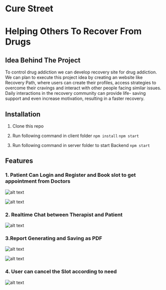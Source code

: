 

# Cure Street
# Helping Others To Recover From Drugs  

## Idea Behind The Project

To control drug addiction we can develop recovery
site for drug addiction. We can plan to execute this project
idea by creating an website like Recovery Path, where users can
create their profiles, access strategies to overcome their
cravings and interact with other people facing similar issues.
Daily interactions in the recovery community can provide life-
saving support and even increase motivation, resulting in a
faster recovery.

## Installation

1. Clone this repo
2. Run following command in client folder
                 `npm install`
                 `npm start`

5. Run following command in server folder to start Backend
                  `npm start`

## Features
### 1. Patient Can Login and Register and Book slot to get appointment from Doctors


![alt text](https://firebasestorage.googleapis.com/v0/b/drug-recovery-5c4fe.appspot.com/o/Screenshot%20from%202022-05-27%2015-31-36.png?alt=media&token=f94ff186-efbc-484b-8a33-6c366f1cb5ae)

![alt text](https://firebasestorage.googleapis.com/v0/b/drug-recovery-5c4fe.appspot.com/o/Screenshot%20from%202022-05-27%2015-43-04.png?alt=media&token=8ac77a6a-fad2-45e0-b8e5-771bd370de91)


### 2. Realtime Chat between Therapist and Patient

![alt text](https://firebasestorage.googleapis.com/v0/b/drug-recovery-5c4fe.appspot.com/o/Screenshot%20from%202022-05-27%2015-33-58.png?alt=media&token=2f907b4e-0e31-4fcb-885d-1e3ef26ce781)

### 3.Report Generating and Saving as PDF


![alt text](https://firebasestorage.googleapis.com/v0/b/drug-recovery-5c4fe.appspot.com/o/Screenshot%20from%202022-05-27%2015-34-24.png?alt=media&token=a240bca8-2231-47a2-b8f5-3db908e0586f)


![alt text](https://firebasestorage.googleapis.com/v0/b/drug-recovery-5c4fe.appspot.com/o/Screenshot%20from%202022-05-27%2015-35-27.png?alt=media&token=a5f96be9-35c5-4db1-a99c-2e7ec433db07)

### 4. User can cancel the Slot according to need

![alt text](https://firebasestorage.googleapis.com/v0/b/drug-recovery-5c4fe.appspot.com/o/Screenshot%20from%202022-06-03%2016-08-58.png?alt=media&token=25463687-e201-47a0-b9a4-592656f4d2b0)
